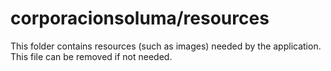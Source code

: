 # corporacionsoluma/resources

This folder contains resources (such as images) needed by the application. This file can
be removed if not needed.
